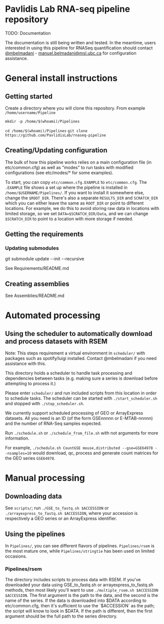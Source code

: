 # Pavlidis Lab RNA-seq pipeline repository

TODO: Documentation

The documentation is still being written and tested. In the meantime, users interested in using this pipeline for RNASeq quantification should contact [@mbelmadani](https://github.com/mbelmadani) - manuel.belmadani@msl.ubc.ca for configuration assistance.

# General install instructions

## Getting started
Create a directory where you will clone this repository. From example `/home/username/Pipeline`

`mkdir -p /home/$(whoami)/Pipelines`

`cd /home/$(whoami)/Pipelines`
`git clone https://github.com/PavlidisLab/rnaseq-pipeline`


## Creating/Updating configuration
The bulk of how this pipeline works relies on a main configuration file (in etc/common.cfg) as well as "modes" to run tasks with modified configurations (see etc/modes/* for some examples).

To start, you can copy `etc/common.cfg.EXAMPLE` to `etc/common.cfg`. The `.EXAMPLE` file shows a set up where the pipeline is installed in `/home/$USERNAME/Pipelines/`. If you want to install it somewhere else, change the `$ROOT_DIR`. There's also a separate `RESULTS_DIR` and `SCRATCH_DIR` which you can either leave the same as `ROOT_DIR` or point to different locations. For example, we do this to avoid storing raw data in locations with limited storage, so we set `DATA=$SCRATCH_DIR/Data`, and we can change `$SCRATCH_DIR` to point to a location with more storage if needed.

## Getting the requirements

### Updating submodules
git submodule update --init --recursive

See Requirements/README.md

## Creating assemblies

See Assemblies/README.md

# Automated processing

## Using the scheduler to automatically download and process datasets with RSEM

Note: This steps requirement a virtual environment in `scheduler/` with packages such as spotify/luigi installed. Contact @mbelmadani if you need assistance with this.

This directory holds a scheduler to handle task processing and dependencies between tasks (e.g. making sure a series is download before attempting to process it.)

Please enter `scheduler/` and run included scripts from this location in order to schedule tasks. 
The scheduler can be started with `./start_scheduler.sh` and stopped with `./stop_scheduler.sh`.

We currently support scheduled processing of GEO or ArrayExpress datasets. All you need is an ID (of the form GSEnnnnn or E-MTAB-nnnnn) and the number of RNA-Seq samples expected.

Run `./schedule.sh` or `./schedule_from_file.sh` with not arguments for more information.

For example, `./schedule.sh CountGSE mouse,distributed --gse=GSE64978 --nsamples=10` would download, qc, process and generate count matrices for the GEO series `GSE64978`. 

# Manual processing

## Downloading data
See `scripts/`; run `./GSE_to_fastq.sh $ACCESSION` or `./arrayexpress_to_fastq.sh $ACCESSION`, where your accession is respectively a GEO series or an ArrayExpress identifier.

## Using the pipelines

In `Pipelines/`, you can see different flavors of pipelines. `Pipelines/rsem` is the most mature one, while `Pipelines/stringtie` has been used on limited occasions. 

### Pipelines/rsem

The directory includes scripts to process data with RSEM. If you've downloaded your data using GSE_to_fastq.sh or arrayexpress_to_fastq.sh methods, then most likely you'll want to use `./multiple_rsem.sh $ACCESSION $ACCESSION`. The first argument is the path to the data, and the second is the name of the series. If the data is downloaded into $DATA according to etc/common.cfg, then it's sufficient to use the `$ACCESSION` as the path; the script will know to look in $DATA. If the path is different, then the first argument should be the full path to the series directory.

